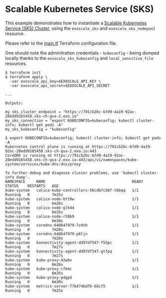 # Scalable Kubernetes Service (SKS)

This example demonstrates how to instantiate a
[Scalable Kubernetes Service (SKS) Cluster](https://community.exoscale.com/documentation/sks/),
using the `exoscale_sks` and `exoscale_sks_nodepool` resource.

Please refer to the [main.tf](./main.tf) Terraform configuration file.

One should note the adminitration credentials - `kubeconfig` - being dumped locally thanks to the
`exoscale_sks_kubeconfig` and `local_sensitive_file` resources.

```console
$ terraform init
$ terraform apply \
  -var exoscale_api_key=$EXOSCALE_API_KEY \
  -var exoscale_api_secret=$EXOSCALE_API_SECRET

...

Outputs:

my_sks_cluster_endpoint = "https://791cb2bc-b7d9-4a19-92ac-20edd9165458.sks-ch-gva-2.exo.io"
my_sks_connection = "export KUBECONFIG=kubeconfig; kubectl cluster-info; kubectl get pods -A"
my_sks_kubeconfig = "kubeconfig"

$ export KUBECONFIG=kubeconfig; kubectl cluster-info; kubectl get pods -A
Kubernetes control plane is running at https://791cb2bc-b7d9-4a19-92ac-20edd9165458.sks-ch-gva-2.exo.io:443
CoreDNS is running at https://791cb2bc-b7d9-4a19-92ac-20edd9165458.sks-ch-gva-2.exo.io:443/api/v1/namespaces/kube-system/services/kube-dns:dns/proxy

To further debug and diagnose cluster problems, use 'kubectl cluster-info dump'.
NAMESPACE     NAME                                       READY   STATUS    RESTARTS   AGE
kube-system   calico-kube-controllers-56cdb7c587-tbbqq   1/1     Running   0          7m35s
kube-system   calico-node-btt9w                          1/1     Running   0          6m26s
kube-system   calico-node-glk44                          1/1     Running   0          6m35s
kube-system   calico-node-r58b9                          1/1     Running   0          6m30s
kube-system   coredns-648647979-7z4tb                    1/1     Running   0          7m28s
kube-system   coredns-648647979-p6ljn                    1/1     Running   0          7m28s
kube-system   konnectivity-agent-dd97df547-f55pc         1/1     Running   0          7m27s
kube-system   konnectivity-agent-dd97df547-gtfpq         1/1     Running   0          7m27s
kube-system   kube-proxy-42wbv                           1/1     Running   0          6m26s
kube-system   kube-proxy-cfkmc                           1/1     Running   0          6m35s
kube-system   kube-proxy-pdgpd                           1/1     Running   0          6m30s
kube-system   metrics-server-77b474bd7b-68c75            1/1     Running   0          7m25s
```
